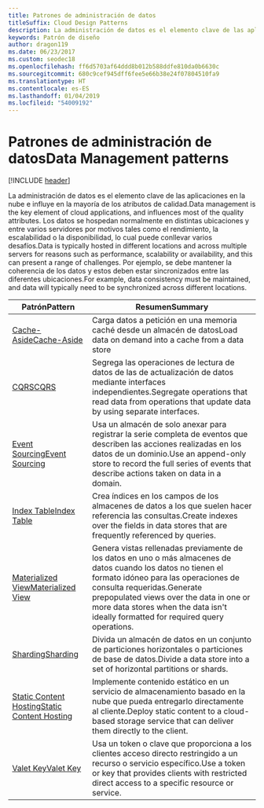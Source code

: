 ```yaml
---
title: Patrones de administración de datos
titleSuffix: Cloud Design Patterns
description: La administración de datos es el elemento clave de las aplicaciones en la nube e influye en la mayoría de los atributos de calidad. Los datos se hospedan normalmente en distintas ubicaciones y entre varios servidores por motivos tales como el rendimiento, la escalabilidad o la disponibilidad, lo cual puede conllevar varios desafíos. Por ejemplo, se debe mantener la coherencia de los datos y estos deben estar sincronizados entre las diferentes ubicaciones.
keywords: Patrón de diseño
author: dragon119
ms.date: 06/23/2017
ms.custom: seodec18
ms.openlocfilehash: ff6d5703af64ddd8b012b588ddfe810da0b6630c
ms.sourcegitcommit: 680c9cef945dff6fee5e66b38e24f07804510fa9
ms.translationtype: HT
ms.contentlocale: es-ES
ms.lasthandoff: 01/04/2019
ms.locfileid: "54009192"
---
```

# <a name="data-management-patterns"></a><span data-ttu-id="be1c8-106">Patrones de administración de datos</span><span class="sxs-lookup"><span data-stu-id="be1c8-106">Data Management patterns</span></span>

[!INCLUDE [header](../../_includes/header.md)]

<span data-ttu-id="be1c8-107">La administración de datos es el elemento clave de las aplicaciones en la nube e influye en la mayoría de los atributos de calidad.</span><span class="sxs-lookup"><span data-stu-id="be1c8-107">Data management is the key element of cloud applications, and influences most of the quality attributes.</span></span> <span data-ttu-id="be1c8-108">Los datos se hospedan normalmente en distintas ubicaciones y entre varios servidores por motivos tales como el rendimiento, la escalabilidad o la disponibilidad, lo cual puede conllevar varios desafíos.</span><span class="sxs-lookup"><span data-stu-id="be1c8-108">Data is typically hosted in different locations and across multiple servers for reasons such as performance, scalability or availability, and this can present a range of challenges.</span></span> <span data-ttu-id="be1c8-109">Por ejemplo, se debe mantener la coherencia de los datos y estos deben estar sincronizados entre las diferentes ubicaciones.</span><span class="sxs-lookup"><span data-stu-id="be1c8-109">For example, data consistency must be maintained, and data will typically need to be synchronized across different locations.</span></span>

|                        <span data-ttu-id="be1c8-110">Patrón</span><span class="sxs-lookup"><span data-stu-id="be1c8-110">Pattern</span></span>                         |                                                                  <span data-ttu-id="be1c8-111">Resumen</span><span class="sxs-lookup"><span data-stu-id="be1c8-111">Summary</span></span>                                                                  |
|--------------------------------------------------------|-------------------------------------------------------------------------------------------------------------------------------------------|
|            [<span data-ttu-id="be1c8-112">Cache-Aside</span><span class="sxs-lookup"><span data-stu-id="be1c8-112">Cache-Aside</span></span>](../cache-aside.md)            |                                            <span data-ttu-id="be1c8-113">Carga datos a petición en una memoria caché desde un almacén de datos</span><span class="sxs-lookup"><span data-stu-id="be1c8-113">Load data on demand into a cache from a data store</span></span>                                             |
|                   [<span data-ttu-id="be1c8-114">CQRS</span><span class="sxs-lookup"><span data-stu-id="be1c8-114">CQRS</span></span>](../cqrs.md)                   |                    <span data-ttu-id="be1c8-115">Segrega las operaciones de lectura de datos de las de actualización de datos mediante interfaces independientes.</span><span class="sxs-lookup"><span data-stu-id="be1c8-115">Segregate operations that read data from operations that update data by using separate interfaces.</span></span>                     |
|         [<span data-ttu-id="be1c8-116">Event Sourcing</span><span class="sxs-lookup"><span data-stu-id="be1c8-116">Event Sourcing</span></span>](../event-sourcing.md)         |               <span data-ttu-id="be1c8-117">Usa un almacén de solo anexar para registrar la serie completa de eventos que describen las acciones realizadas en los datos de un dominio.</span><span class="sxs-lookup"><span data-stu-id="be1c8-117">Use an append-only store to record the full series of events that describe actions taken on data in a domain.</span></span>               |
|            [<span data-ttu-id="be1c8-118">Index Table</span><span class="sxs-lookup"><span data-stu-id="be1c8-118">Index Table</span></span>](../index-table.md)            |                         <span data-ttu-id="be1c8-119">Crea índices en los campos de los almacenes de datos a los que suelen hacer referencia las consultas.</span><span class="sxs-lookup"><span data-stu-id="be1c8-119">Create indexes over the fields in data stores that are frequently referenced by queries.</span></span>                          |
|      [<span data-ttu-id="be1c8-120">Materialized View</span><span class="sxs-lookup"><span data-stu-id="be1c8-120">Materialized View</span></span>](../materialized-view.md)      | <span data-ttu-id="be1c8-121">Genera vistas rellenadas previamente de los datos en uno o más almacenes de datos cuando los datos no tienen el formato idóneo para las operaciones de consulta requeridas.</span><span class="sxs-lookup"><span data-stu-id="be1c8-121">Generate prepopulated views over the data in one or more data stores when the data isn't ideally formatted for required query operations.</span></span> |
|               [<span data-ttu-id="be1c8-122">Sharding</span><span class="sxs-lookup"><span data-stu-id="be1c8-122">Sharding</span></span>](../sharding.md)               |                                    <span data-ttu-id="be1c8-123">Divida un almacén de datos en un conjunto de particiones horizontales o particiones de base de datos.</span><span class="sxs-lookup"><span data-stu-id="be1c8-123">Divide a data store into a set of horizontal partitions or shards.</span></span>                                     |
| [<span data-ttu-id="be1c8-124">Static Content Hosting</span><span class="sxs-lookup"><span data-stu-id="be1c8-124">Static Content Hosting</span></span>](../static-content-hosting.md) |                   <span data-ttu-id="be1c8-125">Implemente contenido estático en un servicio de almacenamiento basado en la nube que pueda entregarlo directamente al cliente.</span><span class="sxs-lookup"><span data-stu-id="be1c8-125">Deploy static content to a cloud-based storage service that can deliver them directly to the client.</span></span>                    |
|              [<span data-ttu-id="be1c8-126">Valet Key</span><span class="sxs-lookup"><span data-stu-id="be1c8-126">Valet Key</span></span>](../valet-key.md)              |                 <span data-ttu-id="be1c8-127">Usa un token o clave que proporciona a los clientes acceso directo restringido a un recurso o servicio específico.</span><span class="sxs-lookup"><span data-stu-id="be1c8-127">Use a token or key that provides clients with restricted direct access to a specific resource or service.</span></span>                 |
